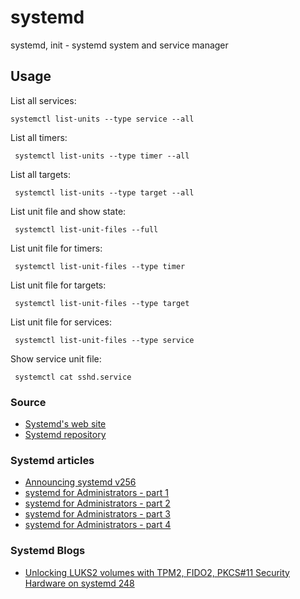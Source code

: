 # systemd

systemd, init - systemd system and service manager

## Usage

List all services:
```shell
systemctl list-units --type service --all
```

List all timers:
```shell
 systemctl list-units --type timer --all
```

List all targets:
```shell
 systemctl list-units --type target --all
```
 
List unit file and show state:
```shell
 systemctl list-unit-files --full
```

List unit file for timers:
```shell
 systemctl list-unit-files --type timer
```

List unit file for targets:
```shell
 systemctl list-unit-files --type target
```

List unit file for services:
```shell
 systemctl list-unit-files --type service
```

Show service unit file:
```shell
 systemctl cat sshd.service
```

### Source

- [Systemd's web site](https://systemd.io/)
- [Systemd repository](https://github.com/systemd/systemd)

### Systemd articles

- [Announcing systemd v256](https://0pointer.net/blog/announcing-systemd-v256.html)
- [systemd for Administrators - part 1](https://0pointer.net/blog/projects/systemd-for-admins-1.html)
- [systemd for Administrators - part 2](https://0pointer.net/blog/projects/systemd-for-admins-2.html)
- [systemd for Administrators - part 3](https://0pointer.net/blog/projects/systemd-for-admins-3.html)
- [systemd for Administrators - part 4](https://0pointer.de/blog/projects/systemd-for-admins-4.html)

### Systemd Blogs

- [Unlocking LUKS2 volumes with TPM2, FIDO2, PKCS#11 Security Hardware on systemd 248](https://0pointer.net/blog/unlocking-luks2-volumes-with-tpm2-fido2-pkcs11-security-hardware-on-systemd-248.html)

